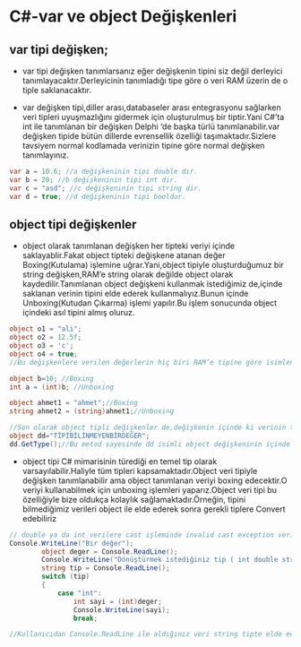 # C#-var ve object Değişkenleri
## var tipi değişken;
- var tipi değişken tanımlarsanız eğer değişkenin tipini siz değil derleyici tanımlayacaktır.Derleyicinin tanımladığı tipe göre o veri RAM üzerin de o tiple saklanacaktır.


- var değişken tipi,diller arası,databaseler arası entegrasyonu sağlarken veri tipleri uyuşmazlığını gidermek için oluşturulmuş bir tiptir.Yani C#’ta int ile tanımlanan bir değişken Delphi ‘de başka türlü tanımlanabilir.var değişken tipide bütün dillerde evrensellik özelliği taşımaktadır.Sizlere tavsiyem normal kodlamada verinizin tipine göre normal değişken tanımlayınız.

```C#
var a = 10.6; //a değişkeninin tipi double dır.
var b = 20; //b değişkeninin tipi int dir.
var c = "asd"; //c değişkeninin tipi string dir.
var d = true; //d değişkeninin tipi booldur.
```

## object tipi değişkenler
- object olarak tanımlanan değişken her tipteki veriyi içinde saklayablir.Fakat object tipteki değişkene atanan değer Boxing(Kutulama) işlemine uğrar.Yani,object tipiyle oluşturduğumuz bir string değişken,RAM’e string olarak değilde object olarak kaydedilir.Tanımlanan object değişkeni kullanmak istediğimiz de,içinde saklanan verinin tipini elde ederek kullanmalıyız.Bunun içinde Unboxing(Kutudan Çıkarma) işlemi yapılır.Bu işlem sonucunda object içindeki asıl tipini almış oluruz.

```C#
object o1 = "ali";
object o2 = 12.5f;
object o3 = 'c';
object o4 = true;
//Bu değişkenlere verilen değerlerin hiç biri RAM’e tipine göre isimlendirilerek kaydedilmemiştir.object olarak kaydedilmiştir.İşte bu işleme Boxing(Kutulama) denir.
```

```C#
object b=10; //Boxing
int a = (int)b; //Unboxing

object ahmet1 = "ahmet";//Boxing
string ahmet2 = (string)ahmet1;//Unboxing

//Son olarak object tipli değişkenler de,değişkenin içinde ki verinin tipini dinamik olarak öğrenmek istiyorsak aşağıdaki metod işimizi görecektir.
object dd="TİPİBİLİNMEYENBİRDEĞER";
dd.GetType();//Bu metod sayesinde dd isimli object değişkeninin içinde sakladığı değişkenin tipini öğrenebiliriz.
```

- object tipi C# mimarisinin türediği en temel tip olarak varsayılabilir.Haliyle tüm tipleri kapsamaktadır.Object veri tipiyle değişken tanımlanabilir ama object tanımlanan veriyi boxing edecektir.O veriyi kullanabilmek için unboxing işlemleri yaparız.Object veri tipi bu özelliğiyle bize oldukça kolaylık sağlamaktadır.Örneğin, tipini bilmediğimiz verileri object ile elde ederek sonra gerekli tiplere Convert edebiliriz

```C#
// double ya da int verilere cast işleminde invalid cast exception veriyor
Console.WriteLine("Bir değer");
        object deger = Console.ReadLine();
        Console.WriteLine("Dönüştürmek istediğiniz tip ( int double string )");
        string tip = Console.ReadLine();
        switch (tip)
        {
            case "int":
                int sayi = (int)deger;
                Console.WriteLine(sayi);
                break;

//Kullanıcıdan Console.ReadLine ile aldığınız veri string tipte elde edilmektedir ve 2. satırda objeye atarken dikkat ederseniz eğer o string veriyi direkt olarak boxing yapmaktasın. Dolayısıyla object içerisindeki veri hangi türde atıldıysa ancak o türde unboxing yapılabileceğinden dolayı int’e cast edilmeye çalışıldığında ilgili hata ile karşılaşmaktasınız.Yapacağınız kodu bu mantık çerçevesinde düzenlemenizi ve hangi tipe dönüştürmek istiyorsanız eğer öncelikle string tipte unboxing etmenizi ve ardından gerekli Convert işlemini gerçekleştirmenizi öneririm.
```